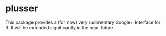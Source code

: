 # plusser

This package provides a (for now) very rudimentary Google+ Interface for R.
It will be extended significantly in the near future.
